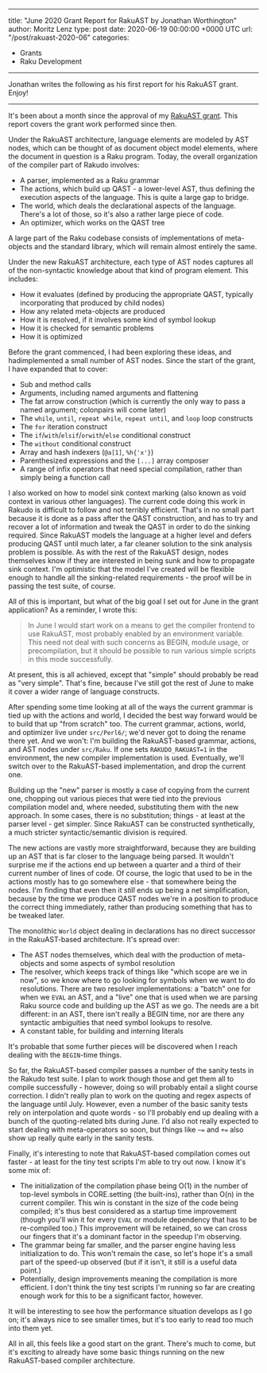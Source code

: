 
---
title: "June 2020 Grant Report for RakuAST by Jonathan Worthington"
author: Moritz Lenz
type: post
date: 2020-06-19 00:00:00 +0000 UTC
url: "/post/rakuast-2020-06"
categories:
 - Grants
 - Raku Development

---

Jonathan writes the following as his first report for his RakuAST grant. Enjoy!

---

It's been about a month since the approval of my [RakuAST grant](https://news.perlfoundation.org/post/gp_rakuast). This report covers the grant work performed since then.

Under the RakuAST architecture, language elements are modeled by AST nodes, which can be thought of as document object model elements, where the document in question is a Raku program. Today, the overall organization of the compiler part of Rakudo involves:

* A parser, implemented as a Raku grammar
* The actions, which build up QAST - a lower-level AST, thus defining the  execution aspects of the language. This is quite a large gap to bridge.
* The world, which deals the declarational aspects of the language. There's  a lot of those, so it's also a rather large piece of code.
* An optimizer, which works on the QAST tree

A large part of the Raku codebase consists of implementations of meta-objects and the standard library, which will remain almost entirely the same.

Under the new RakuAST architecture, each type of AST nodes captures all of the non-syntactic knowledge about that kind of program element. This includes:

* How it evaluates (defined by producing the appropriate QAST, typically  incorporating that produced by child nodes)
* How any related meta-objects are produced
* How it is resolved, if it involves some kind of symbol lookup
* How it is checked for semantic problems
* How it is optimized

Before the grant commenced, I had been exploring these ideas, and hadimplemented a small number of AST nodes. Since the start of the grant, I have expanded that to cover:

* Sub and method calls
* Arguments, including named arguments and flattening
* The fat arrow construction (which is currently the only way to pass a named argument; colonpairs will come later)
* The `while`, `until`, `repeat while`, `repeat until`, and `loop` loop
  constructs
* The `for` iteration construct
* The `if`/`with`/`elsif`/`orwith`/`else` conditional construct
* The `without` conditional construct
* Array and hash indexers (`@a[1]`, `%h{'x'}`)
* Parenthesized expressions and the `[...]` array composer
* A range of infix operators that need special compilation, rather than  simply being a function call

I also worked on how to model sink context marking (also known as void context in various other languages). The current code doing this work in Rakudo is difficult to follow and not terribly efficient. That's in no small part because it is done as a pass after the QAST construction, and has to try and recover a lot of information and tweak the QAST in order to do the sinking required. Since RakuAST models the language at a higher level and defers producing QAST until much later, a far cleaner solution to the sink analysis problem is possible. As with the rest of the RakuAST design, nodes themselves know if they are interested in being sunk and how to propagate sink context. I'm optimistic that the model I've created will be flexible enough to handle all the sinking-related requirements - the proof
will be in passing the test suite, of course.

All of this is important, but what of the big goal I set out for June in the grant application? As a reminder, I wrote this:

> In June I would start work on a means to get the compiler frontend to use RakuAST, most probably enabled by an environment variable. This need not deal with such concerns as BEGIN, module usage, or precompilation, but it should be possible to run various simple scripts in this mode successfully.

At present, this is all achieved, except that "simple" should probably be read as "very simple". That's fine, because I've still got the rest of June to make it cover a wider range of language constructs.

After spending some time looking at all of the ways the current grammar is tied up with the actions and world, I decided the best way forward would be to build that up "from scratch" too. The current grammar, actions,
world, and optimizer live under `src/Perl6/`; we'd never got to doing the rename there yet. And we won't: I'm building the RakuAST-based grammar, actions, and AST nodes under `src/Raku`. If one sets `RAKUDO_RAKUAST=1` in the environment, the new compiler implementation is used. Eventually, we'll
switch over to the RakuAST-based implementation, and drop the current one.

Building up the "new" parser is mostly a case of copying from the current one, chopping out various pieces that were tied into the previous compilation
model and, where needed, substituting them with the new approach. In some cases, there is no substitution; things - at least at the parser level - get simpler. Since RakuAST can be constructed synthetically, a much
stricter syntactic/semantic division is required.

The new actions are vastly more straightforward, because they are building up an AST that is far closer to the language being parsed. It wouldn't surprise me if the actions end up between a quarter and a third of their current number of lines of code. Of course, the logic that used to be in the actions mostly has to go somewhere else - that somewhere being the nodes.
I'm finding that even then it *still* ends up being a net simplification, because by the time we produce QAST nodes we're in a position to produce the correct thing immediately, rather than producing something that has to be tweaked later.

The monolithic `World` object dealing in declarations has no direct successor in the RakuAST-based architecture. It's spread over:

* The AST nodes themselves, which deal with the production of meta-objects   and some aspects of symbol resolution
* The resolver, which keeps track of things like "which scope are we in  now", so we know where to go looking for symbols when we want to do  resolutions. There are two resolver implementations: a "batch" one for  when we `EVAL` an AST, and a "live" one that is used when we are parsing  Raku source code and building up the AST as we go. The needs are a bit  different: in an AST, there isn't really a BEGIN time, nor are there any  syntactic ambiguities that need symbol lookups to resolve.
* A constant table, for building and interning literals

It's probable that some further pieces will be discovered when I reach dealing with the `BEGIN`-time things.

So far, the RakuAST-based compiler passes a number of the sanity tests in the Rakudo test suite. I plan to work though those and get them all to
compile successfully - however, doing so will probably entail a slight course correction. I didn't really plan to work on the quoting and regex aspects of the language until July. However, even a number of the basic
sanity tests rely on interpolation and quote words - so I'll probably end up dealing with a bunch of the quoting-related bits during June. I'd also not really expected to start dealing with meta-operators so soon, but things
like `~=` and `+=` also show up really quite early in the sanity tests.

Finally, it's interesting to note that RakuAST-based compilation comes out faster - at least for the tiny test scripts I'm able to try out now. I know it's some mix of:

* The initialization of the compilation phase being O(1) in the number of   top-level symbols in CORE.setting (the built-ins), rather than O(n) in   the current compiler. This win is constant in the size of the code being  compiled; it's thus best considered as a startup time improvement (though  you'll win it for every `EVAL` or module dependency that has to be  re-compiled too.) This improvement will be retained, so we can cross our  fingers that it's a dominant factor in the speedup I'm observing.
* The grammar being far smaller, and the parser engine having less  initialization to do. This won't remain the case, so let's hope it's a  small part of the speed-up observed (but if it isn't, it still is a useful  data point.)
* Potentially, design improvements meaning the compilation is more  efficient. I don't think the tiny test scripts I'm running so far are  creating enough work for this to be a significant factor, however.

It will be interesting to see how the performance situation develops as I go on; it's always nice to see smaller times, but it's too early to read too
much into them yet.

All in all, this feels like a good start on the grant. There's much to come, but it's exciting to already have some basic things running on the new RakuAST-based compiler architecture.

